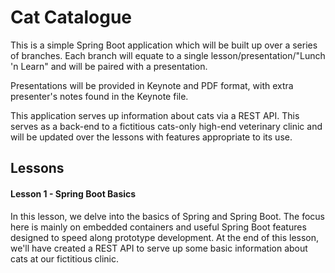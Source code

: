 # Cat Catalogue
This is a simple Spring Boot application which will be built up over a series of branches.  Each branch will equate to a single lesson/presentation/"Lunch 'n Learn" and will be paired with a presentation.

Presentations will be provided in Keynote and PDF format, with extra presenter's notes found in the Keynote file.

This application serves up information about cats via a REST API.  This serves as a back-end to a fictitious cats-only high-end veterinary clinic and will be updated over the lessons with features appropriate to its use.

## Lessons
#### Lesson 1 - Spring Boot Basics
In this lesson, we delve into the basics of Spring and Spring Boot.  The focus here is mainly on embedded containers and useful Spring Boot features designed to speed along prototype development.  At the end of this lesson, we'll have created a REST API to serve up some basic information about cats at our fictitious clinic.
